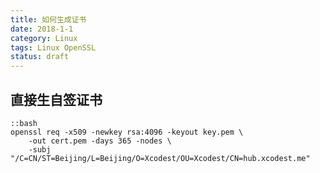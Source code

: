 ```yaml
---
title: 如何生成证书
date: 2018-1-1
category: Linux
tags: Linux OpenSSL
status: draft
---
```


## 直接生自签证书

    ::bash
    openssl req -x509 -newkey rsa:4096 -keyout key.pem \
        -out cert.pem -days 365 -nodes \
        -subj "/C=CN/ST=Beijing/L=Beijing/O=Xcodest/OU=Xcodest/CN=hub.xcodest.me"
